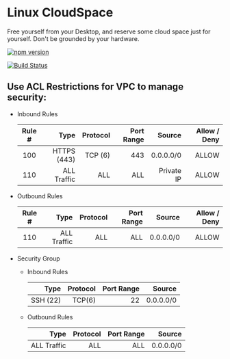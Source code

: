 # Linux CloudSpace
Free yourself from your Desktop, and reserve some cloud space just for yourself. Don't be grounded by your hardware.

[![npm version](https://badge.fury.io/js/cloudspace.svg)](https://badge.fury.io/js/cloudspace)

[![Build Status](https://travis-ci.org/wparad/cloudspace.svg?branch=master)](https://travis-ci.org/wparad/cloudspace)

## Use ACL Restrictions for VPC to manage security:

* Inbound Rules

	| Rule #            |        Type   |   Protocol    |   Port Range  | Source    | Allow / Deny |
	| :---------------: |--------------:|--------------:|--------------:|----------:|-------------:|
	| 100               | HTTPS (443)   |   TCP (6)     |   443         | 0.0.0.0/0 | ALLOW        |
	| 110               | ALL Traffic   |   ALL         |   ALL         | Private IP| ALLOW        |

* Outbound Rules

	| Rule #            |        Type   |   Protocol    |   Port Range  | Source    | Allow / Deny |
	| :---------------: |--------------:|--------------:|--------------:|----------:|-------------:|
	| 110               | ALL Traffic   |   ALL         |   ALL         | 0.0.0.0/0 | ALLOW        |

* Security Group
	* Inbound Rules

		|        Type   |   Protocol    |   Port Range  | Source    |
		|--------------:|--------------:|--------------:|----------:|
		| SSH (22)      |   TCP(6)      |   22          | 0.0.0.0/0 |
	* Outbound Rules

		|        Type   |   Protocol    |   Port Range  | Source    |
		|--------------:|--------------:|--------------:|----------:|
		| ALL Traffic   |   ALL         |   ALL         | 0.0.0.0/0 |